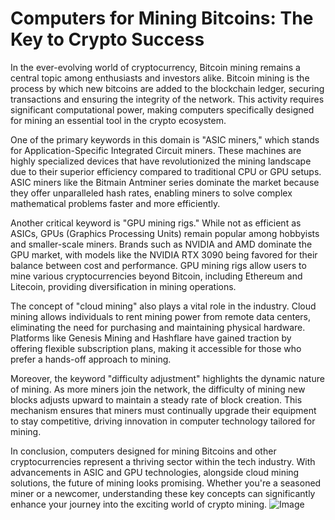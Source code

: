 # Computers for Mining Bitcoins: The Key to Crypto Success

In the ever-evolving world of cryptocurrency, Bitcoin mining remains a central topic among enthusiasts and investors alike. Bitcoin mining is the process by which new bitcoins are added to the blockchain ledger, securing transactions and ensuring the integrity of the network. This activity requires significant computational power, making computers specifically designed for mining an essential tool in the crypto ecosystem.

One of the primary keywords in this domain is "ASIC miners," which stands for Application-Specific Integrated Circuit miners. These machines are highly specialized devices that have revolutionized the mining landscape due to their superior efficiency compared to traditional CPU or GPU setups. ASIC miners like the Bitmain Antminer series dominate the market because they offer unparalleled hash rates, enabling miners to solve complex mathematical problems faster and more efficiently.

Another critical keyword is "GPU mining rigs." While not as efficient as ASICs, GPUs (Graphics Processing Units) remain popular among hobbyists and smaller-scale miners. Brands such as NVIDIA and AMD dominate the GPU market, with models like the NVIDIA RTX 3090 being favored for their balance between cost and performance. GPU mining rigs allow users to mine various cryptocurrencies beyond Bitcoin, including Ethereum and Litecoin, providing diversification in mining operations.

The concept of "cloud mining" also plays a vital role in the industry. Cloud mining allows individuals to rent mining power from remote data centers, eliminating the need for purchasing and maintaining physical hardware. Platforms like Genesis Mining and Hashflare have gained traction by offering flexible subscription plans, making it accessible for those who prefer a hands-off approach to mining.

Moreover, the keyword "difficulty adjustment" highlights the dynamic nature of mining. As more miners join the network, the difficulty of mining new blocks adjusts upward to maintain a steady rate of block creation. This mechanism ensures that miners must continually upgrade their equipment to stay competitive, driving innovation in computer technology tailored for mining.

In conclusion, computers designed for mining Bitcoins and other cryptocurrencies represent a thriving sector within the tech industry. With advancements in ASIC and GPU technologies, alongside cloud mining solutions, the future of mining looks promising. Whether you're a seasoned miner or a newcomer, understanding these key concepts can significantly enhance your journey into the exciting world of crypto mining. ![Image](https://github.com/user-attachments/assets/b6e7b7a2-655e-4d44-8baa-20c566a3cb65)